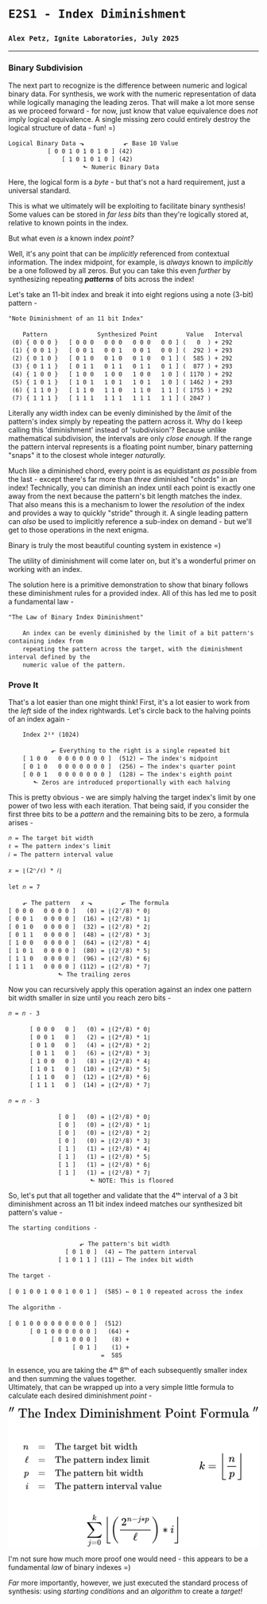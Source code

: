 # `E2S1 - Index Diminishment`
### `Alex Petz, Ignite Laboratories, July 2025`

---

### Binary Subdivision
The next part to recognize is the difference between numeric and logical binary data.  For synthesis, we work
with the numeric representation of data while logically managing the leading zeros.  That will make a lot
more sense as we proceed forward - for now, just know that value equivalence does _not_ imply logical equivalence.
A single missing zero could entirely destroy the logical structure of data - fun! =)

    Logical Binary Data ⬎           ⬐ Base 10 Value
               [ 0 0 1 0 1 0 1 0 ] (42)  
                   [ 1 0 1 0 1 0 ] (42)  
                         ⬑ Numeric Binary Data

Here, the logical form is a _byte_ - but that's not a hard requirement, just a universal standard.

This is what we ultimately will be exploiting to facilitate binary synthesis!  Some values can be stored in
_far less bits_ than they're logically stored at, relative to known points in the index.  

But what even _is_ a known index _point?_

Well, it's any point that can be _implicitly_ referenced from contextual information.  The index midpoint, for example, 
is _always_ known to _implicitly_ be a one followed by all zeros.  But you can take this even _further_ by synthesizing 
repeating _**patterns**_ of bits across the index!  

Let's take an 11-bit index and break it into eight regions using a note (3-bit) pattern -

    "Note Diminishment of an 11 bit Index"
 
        Pattern              Synthesized Point        Value   Interval   
     (0) { 0 0 0 }   [ 0 0 0   0 0 0   0 0 0   0 0 ] (   0  ) + 292
     (1) { 0 0 1 }   [ 0 0 1   0 0 1   0 0 1   0 0 ] (  292 ) + 293
     (2) { 0 1 0 }   [ 0 1 0   0 1 0   0 1 0   0 1 ] (  585 ) + 292
     (3) { 0 1 1 }   [ 0 1 1   0 1 1   0 1 1   0 1 ] (  877 ) + 293
     (4) { 1 0 0 }   [ 1 0 0   1 0 0   1 0 0   1 0 ] ( 1170 ) + 292
     (5) { 1 0 1 }   [ 1 0 1   1 0 1   1 0 1   1 0 ] ( 1462 ) + 293
     (6) { 1 1 0 }   [ 1 1 0   1 1 0   1 1 0   1 1 ] ( 1755 ) + 292
     (7) { 1 1 1 }   [ 1 1 1   1 1 1   1 1 1   1 1 ] ( 2047 )

Literally any width index can be evenly diminished by the _limit_ of the pattern's index simply by repeating the 
pattern across it.  Why do I keep calling this 'diminishment' instead of 'subdivision'?  Because unlike mathematical 
subdivision, the intervals are only _close enough._  If the range the pattern interval represents is a floating point 
number, binary patterning "snaps" it to the closest whole integer _naturally._  

Much like a diminished chord, every point is as equidistant _as possible_ from the last - except there's far more 
than _three_ diminished "chords" in an index!  Technically, you can diminish an index until each point is exactly 
one away from the next because the pattern's bit length matches the index.  That also means this is a mechanism to 
lower the _resolution_ of the index and provides a way to quickly "stride" through it.  A single leading pattern 
can _also_ be used to implicitly reference a sub-index on demand - but we'll get to those operations in the next 
enigma.

Binary is truly the most beautiful counting system in existence =)

The utility of diminishment will come later on, but it's a wonderful primer on working with an index.

The solution here is a primitive demonstration to show that binary follows these diminishment rules for a provided 
index.  All of this has led me to posit a fundamental law -

    "The Law of Binary Index Diminishment"

        An index can be evenly diminished by the limit of a bit pattern's containing index from
        repeating the pattern across the target, with the diminishment interval defined by the 
        numeric value of the pattern.

### Prove It
That's a lot easier than one might think!  First, it's a lot easier to work from the _left_ side of the index
rightwards.  Let's circle back to the halving points of an index again -

        Index 2¹⁰ (1024)

                ⬐ Everything to the right is a single repeated bit
        [ 1 0 0   0 0 0 0 0 0 0 ]  (512) ← The index's midpoint
        [ 0 1 0   0 0 0 0 0 0 0 ]  (256) ← The index's quarter point
        [ 0 0 1   0 0 0 0 0 0 0 ]  (128) ← The index's eighth point
           ⬑ Zeros are introduced proportionally with each halving

This is pretty obvious - we are simply halving the target index's limit by one power of two less with each 
iteration.  That being said, if you consider the first three bits to be a _pattern_ and the remaining bits 
to be zero, a formula arises - 

    𝑛 = The target bit width
    ℓ = The pattern index's limit
    𝑖 = The pattern interval value

    𝑥 = ⌊(2ⁿ/ℓ) * 𝑖⌋

    let 𝑛 = 7

        ⬐ The pattern   𝑥 ⬎        ⬐ The formula
    [ 0 0 0   0 0 0 0 ]   (0) = ⌊(2⁷/8) * 0⌋
    [ 0 0 1   0 0 0 0 ]  (16) = ⌊(2⁷/8) * 1⌋
    [ 0 1 0   0 0 0 0 ]  (32) = ⌊(2⁷/8) * 2⌋
    [ 0 1 1   0 0 0 0 ]  (48) = ⌊(2⁷/8) * 3⌋
    [ 1 0 0   0 0 0 0 ]  (64) = ⌊(2⁷/8) * 4⌋
    [ 1 0 1   0 0 0 0 ]  (80) = ⌊(2⁷/8) * 5⌋
    [ 1 1 0   0 0 0 0 ]  (96) = ⌊(2⁷/8) * 6⌋
    [ 1 1 1   0 0 0 0 ] (112) = ⌊(2⁷/8) * 7⌋
                  ⬑ The trailing zeros

Now you can recursively apply this operation against an index one pattern bit width smaller in size until you
reach zero bits -

    𝑛 = 𝑛 - 3

          [ 0 0 0   0 ]   (0) = ⌊(2⁴/8) * 0⌋
          [ 0 0 1   0 ]   (2) = ⌊(2⁴/8) * 1⌋
          [ 0 1 0   0 ]   (4) = ⌊(2⁴/8) * 2⌋
          [ 0 1 1   0 ]   (6) = ⌊(2⁴/8) * 3⌋
          [ 1 0 0   0 ]   (8) = ⌊(2⁴/8) * 4⌋
          [ 1 0 1   0 ]  (10) = ⌊(2⁴/8) * 5⌋
          [ 1 1 0   0 ]  (12) = ⌊(2⁴/8) * 6⌋
          [ 1 1 1   0 ]  (14) = ⌊(2⁴/8) * 7⌋

    𝑛 = 𝑛 - 3

                  [ 0 ]   (0) = ⌊(2¹/8) * 0⌋
                  [ 0 ]   (0) = ⌊(2¹/8) * 1⌋
                  [ 0 ]   (0) = ⌊(2¹/8) * 2⌋
                  [ 0 ]   (0) = ⌊(2¹/8) * 3⌋
                  [ 1 ]   (1) = ⌊(2¹/8) * 4⌋
                  [ 1 ]   (1) = ⌊(2¹/8) * 5⌋
                  [ 1 ]   (1) = ⌊(2¹/8) * 6⌋
                  [ 1 ]   (1) = ⌊(2¹/8) * 7⌋
                           ⬑ NOTE: This is floored

So, let's put that all together and validate that the 4ᵗʰ interval of a 3 bit diminishment across an 11 bit index 
indeed matches our synthesized bit pattern's value -

    The starting conditions -

                        ⬐ The pattern's bit width
                    [ 0 1 0 ]  (4) ← The pattern interval
                  [ 1 0 1 1 ] (11) ← The index bit width

    The target -

    [ 0 1 0 0 1 0 0 1 0 0 1 ]  (585) ← 0 1 0 repeated across the index

    The algorithm -

    [ 0 1 0 0 0 0 0 0 0 0 0 ]  (512)
          [ 0 1 0 0 0 0 0 0 ]   (64) +
                [ 0 1 0 0 0 ]    (8) +
                      [ 0 1 ]    (1) +
                              =  585

In essence, you are taking the 4ᵗʰ 8ᵗʰ of each subsequently smaller index and then summing the values together.  
Ultimately, that can be wrapped up into a very simple little formula to calculate each desired diminishment _point_ -

<picture>
<img alt="Index Diminishment Formula" src="assets/diminishmentPoint.png" style="display: block; margin-left: auto; margin-right: auto;">
</picture>

I'm not sure how much more proof one would need - this appears to be a fundamental _law_ of binary indexes =)

_Far_ more importantly, however, we just executed the standard process of synthesis: using _starting conditions_
and an _algorithm_ to create a _target!_